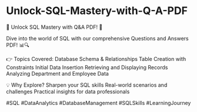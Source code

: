 # Unlock-SQL-Mastery-with-Q-A-PDF

🚀 Unlock SQL Mastery with Q&A PDF! 🚀

Dive into the world of SQL with our comprehensive Questions and Answers PDF! 📊🔍

👉 Topics Covered:
Database Schema & Relationships
Table Creation with Constraints
Initial Data Insertion
Retrieving and Displaying Records
Analyzing Department and Employee Data

💡 Why Explore?
Sharpen your SQL skills
Real-world scenarios and challenges
Practical insights for data professionals

#SQL #DataAnalytics #DatabaseManagement #SQLSkills #LearningJourney
